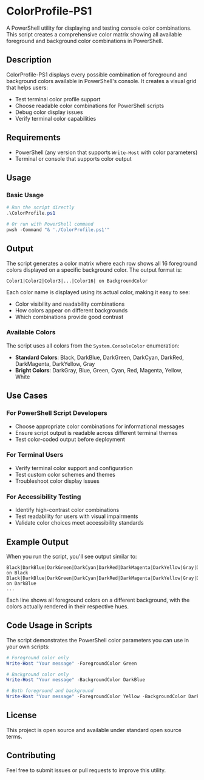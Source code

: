 # ColorProfile-PS1

A PowerShell utility for displaying and testing console color combinations. This script creates a comprehensive color matrix showing all available foreground and background color combinations in PowerShell.

## Description

ColorProfile-PS1 displays every possible combination of foreground and background colors available in PowerShell's console. It creates a visual grid that helps users:

- Test terminal color profile support
- Choose readable color combinations for PowerShell scripts
- Debug color display issues
- Verify terminal color capabilities

## Requirements

- PowerShell (any version that supports `Write-Host` with color parameters)
- Terminal or console that supports color output

## Usage

### Basic Usage

```powershell
# Run the script directly
.\ColorProfile.ps1
```

```powershell
# Or run with PowerShell command
pwsh -Command "& './ColorProfile.ps1'"
```

## Output

The script generates a color matrix where each row shows all 16 foreground colors displayed on a specific background color. The output format is:

```
Color1|Color2|Color3|...|Color16| on BackgroundColor
```

Each color name is displayed using its actual color, making it easy to see:
- Color visibility and readability combinations
- How colors appear on different backgrounds
- Which combinations provide good contrast

### Available Colors

The script uses all colors from the `System.ConsoleColor` enumeration:

- **Standard Colors**: Black, DarkBlue, DarkGreen, DarkCyan, DarkRed, DarkMagenta, DarkYellow, Gray
- **Bright Colors**: DarkGray, Blue, Green, Cyan, Red, Magenta, Yellow, White

## Use Cases

### For PowerShell Script Developers
- Choose appropriate color combinations for informational messages
- Ensure script output is readable across different terminal themes
- Test color-coded output before deployment

### For Terminal Users
- Verify terminal color support and configuration
- Test custom color schemes and themes
- Troubleshoot color display issues

### For Accessibility Testing
- Identify high-contrast color combinations
- Test readability for users with visual impairments
- Validate color choices meet accessibility standards

## Example Output

When you run the script, you'll see output similar to:
```
Black|DarkBlue|DarkGreen|DarkCyan|DarkRed|DarkMagenta|DarkYellow|Gray|DarkGray|Blue|Green|Cyan|Red|Magenta|Yellow|White| on Black
Black|DarkBlue|DarkGreen|DarkCyan|DarkRed|DarkMagenta|DarkYellow|Gray|DarkGray|Blue|Green|Cyan|Red|Magenta|Yellow|White| on DarkBlue
...
```

Each line shows all foreground colors on a different background, with the colors actually rendered in their respective hues.

## Code Usage in Scripts

The script demonstrates the PowerShell color parameters you can use in your own scripts:

```powershell
# Foreground color only
Write-Host "Your message" -ForegroundColor Green

# Background color only  
Write-Host "Your message" -BackgroundColor DarkBlue

# Both foreground and background
Write-Host "Your message" -ForegroundColor Yellow -BackgroundColor DarkRed
```

## License

This project is open source and available under standard open source terms.

## Contributing

Feel free to submit issues or pull requests to improve this utility.